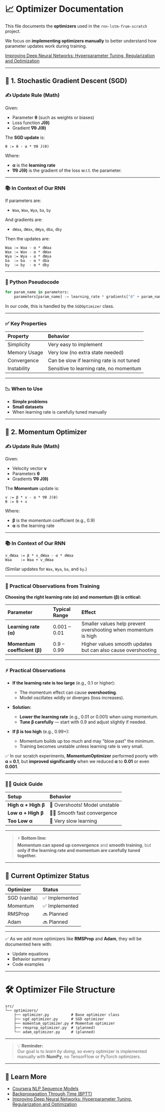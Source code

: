 # 📈 Optimizer Documentation

This file documents the **optimizers** used in the `rnn-lstm-from-scratch` project.

We focus on **implementing optimizers manually** to better understand how parameter updates work during training.

[Improving Deep Neural Networks: Hyperparameter Tuning, Regularization and Optimization](https://www.coursera.org/learn/deep-neural-network)

---

## 🚀 1. Stochastic Gradient Descent (SGD)

### ✍️ Update Rule (Math)

Given:
- Parameter **θ** (such as weights or biases)
- Loss function **J(θ)**
- Gradient **∇θ J(θ)**

The **SGD update** is:

```
θ := θ - α * ∇θ J(θ)
```

Where:
- **α** is the **learning rate**
- **∇θ J(θ)** is the gradient of the loss w.r.t. the parameter.

---

### 📚 In Context of Our RNN

If parameters are:
- `Waa`, `Wax`, `Wya`, `ba`, `by`

And gradients are:
- `dWaa`, `dWax`, `dWya`, `dba`, `dby`

Then the updates are:

```
Waa := Waa - α * dWaa
Wax := Wax - α * dWax
Wya := Wya - α * dWya
ba  := ba  - α * dba
by  := by  - α * dby
```

---

### 🧩 Python Pseudocode

```python
for param_name in parameters:
    parameters[param_name] -= learning_rate * gradients["d" + param_name]
```

In our code, this is handled by the `SGDOptimizer` class.

---

### ✅ Key Properties
| Property | Behavior |
|:---------|:---------|
| Simplicity | Very easy to implement |
| Memory Usage | Very low (no extra state needed) |
| Convergence | Can be slow if learning rate is not tuned |
| Instability | Sensitive to learning rate, no momentum |

---

### 📉 When to Use
- **Simple problems**
- **Small datasets**
- When learning rate is carefully tuned manually

---

## 🚀 2. Momentum Optimizer

### ✍️ Update Rule (Math)

Given:
- Velocity vector **v**
- Parameters **θ**
- Gradients **∇θ J(θ)**

The **Momentum** update is:

```
v := β * v - α * ∇θ J(θ)
θ := θ + v
```

Where:
- **β** is the momentum coefficient (e.g., 0.9)
- **α** is the learning rate

---

### 📚 In Context of Our RNN

```
v_dWaa := β * v_dWaa - α * dWaa
Waa    := Waa + v_dWaa
```
(Similar updates for `Wax`, `Wya`, `ba`, and `by`.)

---

### 🧠 Practical Observations from Training

**Choosing the right learning rate (α) and momentum (β) is critical:**

| Parameter | Typical Range | Effect |
|:----------|:--------------|:-------|
| **Learning rate (α)** | 0.001 – 0.01 | Smaller values help prevent overshooting when momentum is high |
| **Momentum coefficient (β)** | 0.9 – 0.99 | Higher values smooth updates but can also cause overshooting |

---

### ⚡ Practical Observations

- **If the learning rate is too large** (e.g., 0.1 or higher):
  - The momentum effect can cause **overshooting**.
  - Model oscillates wildly or diverges (loss increases).

- **Solution:**
  - **Lower the learning rate** (e.g., 0.01 or 0.001) when using momentum.
  - **Tune β carefully** — start with 0.9 and adjust slightly if needed.

- **If β is too high** (e.g., 0.99+):
  - Momentum builds up too much and may "blow past" the minimum.
  - Training becomes unstable unless learning rate is very small.

✅ In our scratch experiments, **MomentumOptimizer** performed poorly with **α = 0.1**, but **improved significantly** when we reduced **α** to **0.01** or even **0.001**.

---

### 🏃‍♂️ Quick Guide

| Setup | Behavior |
|:------|:---------|
| **High α + High β** | 🚀 Overshoots! Model unstable |
| **Low α + High β**  | 🏃‍♂️ Smooth fast convergence |
| **Too Low α**       | 🐢 Very slow learning |

---

> ⚡ **Bottom line:**  
> **Momentum can speed up convergence** and **smooth training**, but **only if the learning rate and momentum are carefully tuned together.**

---

## 📜 Current Optimizer Status

| Optimizer | Status |
|:----------|:-------|
| SGD (vanilla) | ✅ Implemented |
| Momentum | ✅ Implemented |
| RMSProp | 🔜 Planned |
| Adam | 🔜 Planned |

---

✅ As we add more optimizers like **RMSProp** and **Adam**, they will be documented here with:
- Update equations
- Behavior summary
- Code examples

---

# 🛠️ Optimizer File Structure

```
src/
└── optimizers/
    ├── optimizer.py          # Base optimizer class
    ├── sgd_optimizer.py      # SGD optimizer
    ├── momentum_optimizer.py # Momentum optimizer
    ├── rmsprop_optimizer.py  # (planned)
    └── adam_optimizer.py     # (planned)
```

---

> 💡 **Reminder:**  
> Our goal is to *learn by doing*, so every optimizer is implemented manually with **NumPy**, no TensorFlow or PyTorch optimizers.

---

## 🧠 Learn More
- [Coursera NLP Sequence Models](https://www.coursera.org/learn/nlp-sequence-models/home/week/1)
- [Backpropagation Through Time (BPTT)](https://www.coursera.org/learn/nlp-sequence-models/lecture/bc7ED/backpropagation-through-time)
- [Improving Deep Neural Networks: Hyperparameter Tuning, Regularization and Optimization](https://www.coursera.org/learn/deep-neural-network)
